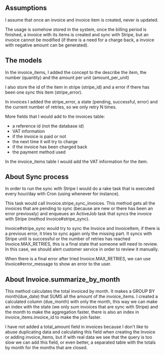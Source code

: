 
## Assumptions

I assume that once an invoice and invoice item is created, never is updated. 

The usage is somehow stored in the system, once the billing period is finished, 
a invoice with its items is created and sync with Stripe, but an invoice cannot be modified 
(if there is a need for a charge back, a invoice with negative amount can be generated).

## The models

In the invoice_items, I added the concept to the describe the item, the number (quantity)
and the amount per unit (amount_per_unit)

I also store the id of the item in stripe (stripe_id) and a error if there has been one sync
this item (stripe_error).

In invoices I added the stripe_error, a state (pending, successful, error) and the current
number of retries, so we only retry N times.

More fields that I would add to the invoices table: 
  - a reference id (not the database id)
  - VAT information
  - if the invoice is paid or not
  - the next time it will try to charge
  - if the invoice has been charged back
  - the payment method used

In the invoice_items table I would add the VAT information for the item.

## About Sync process

In order to run the sync with Stripe I would do a rake task that is executed every hour/day
with Cron (using whenever for instance).

This task would call Invoice.stripe_sync_invoices. This method gets all the invoices that are
pending to sync (because are new or there has been an error previously) and enqueues an
ActiveJob task that syncs the invoice with Stripe (method Invoice#stripe_sync).

Invoice#stripe_sync would try to sync the Invoice and InvoiceItem, if there is a previous error,
it tries to sync again only the missing part. It syncs with Stripe until is successful or 
the number of retries has reached Invoice.MAX_RETRIES, this is a final state that someone
will need to review. In this case, we should alert customer service in order to review it manually.

When there is a final error after tried Invoice.MAX_RETRIES, we can use Invoice#error_message 
to show an error to the user.

## About Invoice.summarize_by_month

This method calculates the total invoiced by month. It makes a GROUP BY month(due_date) 
that SUMS all the amount of the invoice_items. 
I created a calculated column (due_month) with only the month, this way we can make an
index with the state (we only sum invoices that are sync with Stripe) and the month to 
make the aggregation faster, there is also an index in invoice_items.invoice_id to make 
the join faster.

I have not added a total_amount field in invoices because I don't like to abuse duplicating
data and calculating this field when creating the Invoice or adding invoice_items,
but if with real data we see that the query is too slow we can add this field, 
or even better, a separated table with the totals by month for the months that are closed. 
